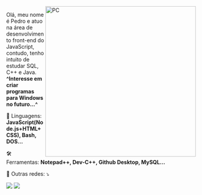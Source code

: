 <img src="https://raw.githubusercontent.com/MicaelliMedeiros/micaellimedeiros/master/image/computer-illustration.png" min-width="400px" max-width="400px" width="400px" align="right" alt="PC">

<p align="left"> 
  Olá, meu nome é Pedro e atuo na área de desenvolvimento front-end do JavaScript, contudo, tenho intuito de estudar SQL, C++ e Java.<br>
  <strong>^Interesse em criar programas para Windows no futuro...^</strong>
</p>

<p align="left">
  💼 Linguagens: <strong>JavaScript(Node.js+HTML+CSS), Bash, DOS...</strong>
</p>

<p align="left">
 🛠 Ferramentas: <strong>Notepad++, Dev-C++, Github Desktop, MySQL...</strong>
</p>

<p align="left">
  💌 Outras redes: ⤵️
</p>

<p align="left">
  <a href="#" alt="WhatsApp">
  <img src="https://img.shields.io/badge/-WhatsApp-25d366?style=flat-square&labelColor=25d366&logo=whatsapp&logoColor=white&link="https://api.whatsapp.com/send?phone=55799989109211&text=Oi"/></a>
  
  <a href="#" alt="Instagram">
  <img src="https://img.shields.io/badge/-Instagram-DF0174?style=flat-square&labelColor=DF0174&logo=instagram&logoColor=white&link=""https://instagram.com/opfranca""/></a>
</p>  
